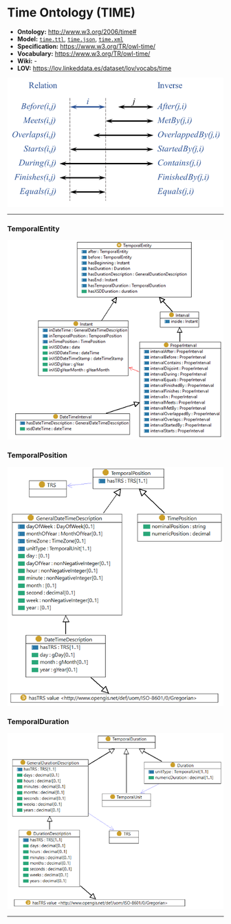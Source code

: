 # Time Ontology (TIME)

- **Ontology:** http://www.w3.org/2006/time#
- **Model:** [`time.ttl`](local/time.ttl), [`time.json`](local/time.json), [`time.xml`](local/time.xml)
- **Specification:** https://www.w3.org/TR/owl-time/
- **Vocabulary:** https://www.w3.org/TR/owl-time/
- **Wiki:** -
- **LOV:** https://lov.linkeddata.es/dataset/lov/vocabs/time

![](images/interval-relations.original.png)

---

### TemporalEntity

![](images/TemporalEntity.original.png)

### TemporalPosition

![](images/TemporalPosition.original.png)

### TemporalDuration

![](images/TemporalDuration.original.png)

---

